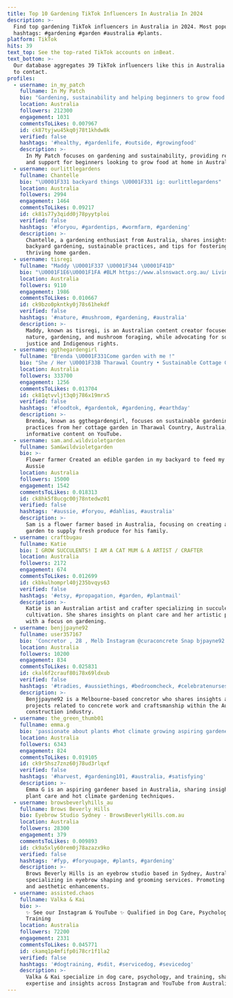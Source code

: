 ```yaml
---
title: Top 10 Gardening TikTok Influencers In Australia In 2024
description: >-
  Find top gardening TikTok influencers in Australia in 2024. Most popular
  hashtags: #gardening #garden #australia #plants.
platform: TikTok
hits: 39
text_top: See the top-rated TikTok accounts on inBeat.
text_bottom: >-
  Our database aggregates 39 TikTok influencers like this in Australia for you
  to contact.
profiles:
  - username: in_my_patch
    fullname: In My Patch
    bio: "Gardening, sustainability and helping beginners to grow food at home \U0001F331"
    location: Australia
    followers: 212300
    engagement: 1031
    commentsToLikes: 0.007967
    id: ck87tyjwu45kq0j78t1khdw8k
    verified: false
    hashtags: '#healthy, #gardenlife, #outside, #growingfood'
    description: >-
      In My Patch focuses on gardening and sustainability, providing resources
      and support for beginners looking to grow food at home in Australia.
  - username: ourlittlegardens
    fullname: Chantelle
    bio: "\U0001F331 backyard things \U0001F331 ig: ourlittlegardens"
    location: Australia
    followers: 2994
    engagement: 1464
    commentsToLikes: 0.09217
    id: ck81s77y3qidd0j78pyytploi
    verified: false
    hashtags: '#foryou, #gardentips, #wormfarm, #gardening'
    description: >-
      Chantelle, a gardening enthusiast from Australia, shares insights on
      backyard gardening, sustainable practices, and tips for fostering a
      thriving home garden.
  - username: tisregi
    fullname: "Maddy \U0001F337 \U0001F344 \U0001F41D"
    bio: "\U0001F1E6\U0001F1FA #BLM https://www.alsnswact.org.au/ Living on Darug/Gundungurra country."
    location: Australia
    followers: 9110
    engagement: 1986
    commentsToLikes: 0.010667
    id: ck9bzo0pkntky0j78s61hekdf
    verified: false
    hashtags: '#nature, #mushroom, #gardening, #australia'
    description: >-
      Maddy, known as tisregi, is an Australian content creator focused on
      nature, gardening, and mushroom foraging, while advocating for social
      justice and Indigenous rights.
  - username: ggthegardengirl
    fullname: "Brenda \U0001F331Come garden with me !"
    bio: "She / Her \U0001F33B Tharawal Country • Sustainable Cottage Garden • YouTube video ⬇️"
    location: Australia
    followers: 333700
    engagement: 1256
    commentsToLikes: 0.013704
    id: ck81qtvvljt3q0j786x19mrx5
    verified: false
    hashtags: '#foodtok, #gardentok, #gardening, #earthday'
    description: >-
      Brenda, known as ggthegardengirl, focuses on sustainable gardening
      practices from her cottage garden in Tharawal Country, Australia, sharing
      informative content on YouTube.
  - username: sam.and.wildvioletgarden
    fullname: Sam&wildvioletgarden
    bio: >-
      Flower farmer Created an edible garden in my backyard to feed my family
      Aussie
    location: Australia
    followers: 15000
    engagement: 1542
    commentsToLikes: 0.018313
    id: ck8hk5f8ucgc00j78ntedwz01
    verified: false
    hashtags: '#aussie, #foryou, #dahlias, #australia'
    description: >-
      Sam is a flower farmer based in Australia, focusing on creating an edible
      garden to supply fresh produce for his family.
  - username: craftbugau
    fullname: Katie
    bio: I GROW SUCCULENTS! I AM A CAT MUM & A ARTIST / CRAFTER
    location: Australia
    followers: 2172
    engagement: 674
    commentsToLikes: 0.012699
    id: ckbkulhomprl40j235bvqys63
    verified: false
    hashtags: '#etsy, #propagation, #garden, #plantmail'
    description: >-
      Katie is an Australian artist and crafter specializing in succulent
      cultivation. She shares insights on plant care and her artistic projects,
      with a focus on gardening.
  - username: benjjpayne92
    fullname: user357167
    bio: 'Concretor , 28 , Melb Instagram @curaconcrete Snap bjpayne92'
    location: Australia
    followers: 10200
    engagement: 834
    commentsToLikes: 0.025831
    id: ckal6f2crauf80i78x69ldxub
    verified: false
    hashtags: '#tradies, #aussiethings, #bedroomcheck, #celebratenurses'
    description: >-
      Benjjpayne92 is a Melbourne-based concretor who shares insights and
      projects related to concrete work and craftsmanship within the Australian
      construction industry.
  - username: the_green_thumb01
    fullname: emma.g
    bio: 'passionate about plants #hot climate growing aspiring gardener #australia'
    location: Australia
    followers: 6343
    engagement: 824
    commentsToLikes: 0.019105
    id: ck9r5hsz7znz60j78ud3rlqxf
    verified: false
    hashtags: '#harvest, #gardening101, #australia, #satisfying'
    description: >-
      Emma G is an aspiring gardener based in Australia, sharing insights on
      plant care and hot climate gardening techniques.
  - username: browsbeverlyhills_au
    fullname: Brows Beverly Hills
    bio: Eyebrow Studio Sydney - BrowsBeverlyHills.com.au
    location: Australia
    followers: 28300
    engagement: 379
    commentsToLikes: 0.009893
    id: ck9a5xly60rem0j78azazx9ko
    verified: false
    hashtags: '#fyp, #foryoupage, #plants, #gardening'
    description: >-
      Brows Beverly Hills is an eyebrow studio based in Sydney, Australia,
      specializing in eyebrow shaping and grooming services. Promoting beauty
      and aesthetic enhancements.
  - username: assisted.chaos
    fullname: Valka & Kai
    bio: >-
      ✨ See our Instagram & YouTube ✨ Qualified in Dog Care, Psychology, &
      Training
    location: Australia
    followers: 72200
    engagement: 2331
    commentsToLikes: 0.045771
    id: ckamq1p4mfifp0i78cr1f1la2
    verified: false
    hashtags: '#dogtraining, #sdit, #servicedog, #sevicedog'
    description: >-
      Valka & Kai specialize in dog care, psychology, and training, sharing
      expertise and insights across Instagram and YouTube from Australia.
---
```


